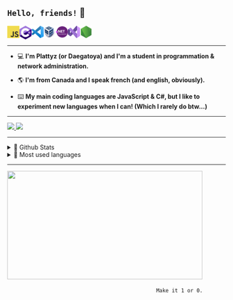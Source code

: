 ## `Hello, friends!` :wave: 
<img alt="JavaScript" width="28px" align="left" src="https://raw.githubusercontent.com/github/explore/80688e429a7d4ef2fca1e82350fe8e3517d3494d/topics/javascript/javascript.png" /> <img alt="C#" width="28px" align="left" src="https://github.com/Daegatoya/Daegatoya/blob/master/c-sharp.png" /> <img alt="VSC" width="28px" align="left" src="https://github.com/Daegatoya/Daegatoya/blob/master/Visual_Studio_Code_1.35_icon.svg.png" /> 
<img alt="Oracle VM" width="28px" align="left" src="https://github.com/Daegatoya/Daegatoya/blob/master/Virtualbox_logo.png" /> <img alt=".NET" width="28px" align="left" src="https://github.com/Daegatoya/Daegatoya/blob/master/NET_Foundation_Logo.svg.png" />  <img alt="VS" width="28px" align="left" src="https://github.com/Daegatoya/Daegatoya/blob/master/Microsoft_Visual_Studio_2022.png" /> <img alt="Node" width="28px" src="https://github.com/Daegatoya/Daegatoya/blob/master/5968322.png" />

---

- 💻 **I'm Plattyz (or Daegatoya) and I'm a student in programmation & network administration.**

- 🌎 **I'm from Canada and I speak french (and english, obviously).**

- ⌨️ **My main coding languages are JavaScript & C#, but I like to experiment new languages when I can! (Which I rarely do btw...)**

---

  <a href="https://twitter.com/Daegatoya">
         <img src="https://img.shields.io/static/v1?label=Twitter&logo=Twitter&message=Follow%20Me&color=pink">
         </a>
          <a href="https://daegatoya.github.io/mokmi-page/">
         <img src="https://img.shields.io/static/v1?label=Website&logo=HTML5&logoColor=blue&message=My%20Webhost&color=pink">
         </a>

---

<details>
<summary>👻 Github Stats</summary>
  
<!--START_SECTION:activity-->
![Github stats](https://github-readme-stats.vercel.app/api?username=Daegatoya&theme=radical&show_icons=true)
<!--END_SECTION:activity-->

</details>

<details>
<summary> 🎃 Most used languages</summary>
  
<!--START_SECTION:activity-->
[![Top Langs](https://github-readme-stats.vercel.app/api/top-langs/?username=Daegatoya&layout=compact&theme=radical)](https://github.com/Daegatoya/github-readme-stats)
<!--END_SECTION:activity-->

</details>

---

<kbd><img src="https://img.freepik.com/premium-vector/purple-sunset-sea_521694-114.jpg?w=360" width="450" height="250"></kbd>

                                                    Make it 1 or 0.
